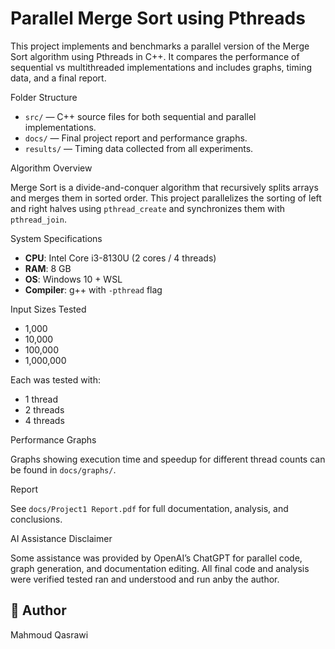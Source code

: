 # Parallel Merge Sort using Pthreads

This project implements and benchmarks a parallel version of the Merge Sort algorithm using Pthreads in C++. It compares the performance of sequential vs multithreaded implementations and includes graphs, timing data, and a final report.

 Folder Structure

- `src/` — C++ source files for both sequential and parallel implementations.
- `docs/` — Final project report and performance graphs.
- `results/` — Timing data collected from all experiments.

 Algorithm Overview

Merge Sort is a divide-and-conquer algorithm that recursively splits arrays and merges them in sorted order. This project parallelizes the sorting of left and right halves using `pthread_create` and synchronizes them with `pthread_join`.

System Specifications

- **CPU**: Intel Core i3-8130U (2 cores / 4 threads)
- **RAM**: 8 GB
- **OS**: Windows 10 + WSL
- **Compiler**: g++ with `-pthread` flag

Input Sizes Tested

- 1,000
- 10,000
- 100,000
- 1,000,000

Each was tested with:
- 1 thread
- 2 threads
- 4 threads

Performance Graphs

Graphs showing execution time and speedup for different thread counts can be found in `docs/graphs/`.

Report

See `docs/Project1 Report.pdf` for full documentation, analysis, and conclusions.

AI Assistance Disclaimer

Some assistance was provided by OpenAI’s ChatGPT for parallel code, graph generation, and documentation editing. All final code and analysis were verified tested  ran and understood and run anby the author.

## 👤 Author

Mahmoud Qasrawi
